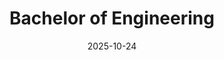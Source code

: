 ---
date: '2025-10-24' # date in which the content is created - defaults to "today"
title: 'Bachelor of Engineering'
draft: false # set to "true" if you want to hide the content 

university: "Pforzheim University of Applied Sciences"
year: "2014-2018"
degree: "B.Eng. in Medical Engineering"

---